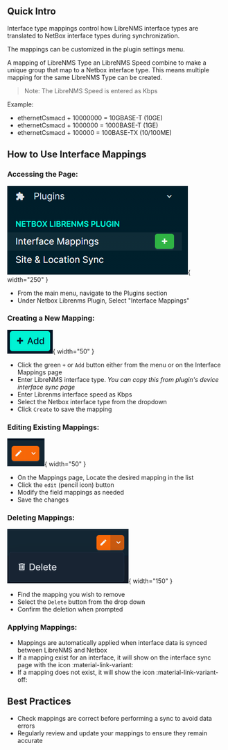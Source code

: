 
## Quick Intro

Interface type mappings control how LibreNMS interface types are translated to NetBox interface types during synchronization. 

The mappings can be customized in the plugin settings menu.

A mapping of LibreNMS Type an LibreNMS Speed combine to make a unique group that map to a Netbox interface type. This means multiple mapping for the same LibreNMS Type can be created.

> Note: The LibreNMS Speed is entered as Kbps

Example:
* ethernetCsmacd + 10000000 = 10GBASE-T (10GE)
* ethernetCsmacd + 1000000 = 1000BASE-T (1GE)
* ethernetCsmacd + 100000 = 100BASE-TX (10/100ME)


## How to Use Interface Mappings

### Accessing the Page:
![Interface Mappings Page](img/interface_mappings/interfacemappings_menu.png){ width="250" }

* From the main menu, navigate to the Plugins section
* Under Netbox Librenms Plugin, Select "Interface Mappings"

### Creating a New Mapping:
![](img/interface_mappings/addmapping.png){ width="50" }

* Click the green `+` or `Add` button either from the menu or on the Interface Mappings page
* Enter LibreNMS interface type. *You can copy this from plugin's device interface sync page*
* Enter Librenms interface speed as Kbps
* Select the Netbox interface type from the dropdown
* Click `Create` to save the mapping

### Editing Existing Mappings:
![](img/interface_mappings/editmapping.png){ width="50" }

* On the Mappings page, Locate the desired mapping in the list
* Click the `edit` (pencil icon) button
* Modify the field mappings as needed
* Save the changes

### Deleting Mappings:
![](img/interface_mappings/deletemapping.png){ width="150" }

* Find the mapping you wish to remove
* Select the `Delete` button from the drop down
* Confirm the deletion when prompted

### Applying Mappings:
* Mappings are automatically applied when interface data is synced between LibreNMS and Netbox
* If a mapping exist for an interface, it will show on the interface sync page with the icon :material-link-variant:
* If a mapping does not exist, it will show the icon :material-link-variant-off:

## Best Practices

- Check mappings are correct before performing a sync to avoid data errors
- Regularly review and update your mappings to ensure they remain accurate
